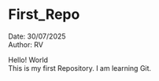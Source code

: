 # First_Repo
Date: 30/07/2025
<br>
Author: RV

Hello! World
<br>
This is my first Repository.
I am learning Git.
